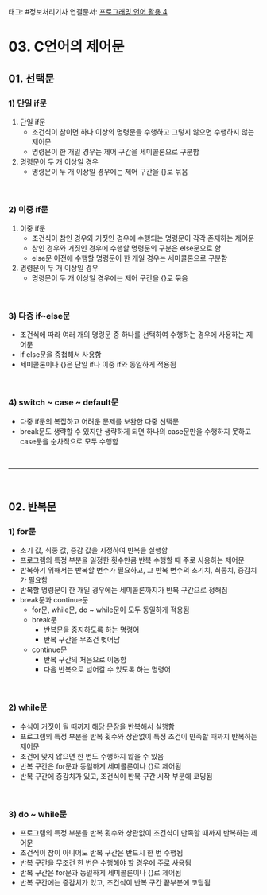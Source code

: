태그: #정보처리기사 
연결문서: [프로그래밍 언어 활용 4](프로그래밍%20언어%20활용%204.md)

# 03. C언어의 제어문

## 01. 선택문

### 1) 단일 if문
1. 단일 if문
    - 조건식이 참이면 하나 이상의 명령문을 수행하고 그렇지 않으면 수행하지 않는 제어문
    - 명령문이 한 개일 경우는 제어 구간을 세미콜론으로 구분함
2. 명령문이 두 개 이상일 경우
    - 명령문이 두 개 이상일 경우에는 제어 구간을 {}로 묶음

<br>

### 2) 이중 if문
1. 이중 if문
    - 조건식이 참인 경우와 거짓인 경우에 수행되는 명령문이 각각 존재하는 제어문
    - 참인 경우와 거짓인 경우에 수행할 명령문의 구분은 else문으로 함
    - else문 이전에 수행할 명령문이 한 개일 경우는 세미콜론으로 구분함
2. 명령문이 두 개 이상일 경우
    - 명령문이 두 개 이상일 경우에는 제어 구간을 {}로 묶음

<br>

### 3)  다중 if~else문
- 조건식에 따라 여러 개의 명령문 중 하나를 선택하여 수행하는 경우에 사용하는 제어문
- if else문을 중첩해서 사용함
- 세미콜론이나 {}은 단일 if나 이중 if와 동일하게 적용됨

<br>

### 4) switch ~ case ~ default문
- 다중 if문의 복잡하고 어려운 문제를 보완한 다중 선택문
- break문도 생략할 수 있지만 생략하게 되면 하나의 case문만을 수행하지 못하고 case문을 순차적으로 모두 수행함

<br>

---

<br>

## 02. 반복문

### 1) for문
- 초기 값, 최종 값, 증감 값을 지정하여 반복을 실행함
- 프로그램의 특정 부분을 일정한 횟수만큼 반복 수행할 때 주로 사용하는 제어문
- 반복하기 위해서는 반복할 변수가 필요하고, 그 반복 변수의 초기치, 최종치, 증감치가 필요함
- 반복할 명령문이 한 개일 경우에는 세미콜론까지가 반복 구간으로 정해짐
- break문과 continue문
    - for문, while문, do ~ while문이 모두 동일하게 적용됨
    - break문
        - 반복문을 중지하도록 하는 명령어
        - 반복 구간을 무조건 벗어남
    - continue문
        - 반복 구간의 처음으로 이동함
        - 다음 반복으로 넘어갈 수 있도록 하는 명령어

<br>

### 2) while문
- 수식이 거짓이 될 때까지 해당 문장을 반복해서 실행함
- 프로그램의 특정 부분을 반복 횟수와 상관없이 특정 조건이 만족할 때까지 반복하는 제어문
- 조건에 맞지 않으면 한 번도 수행하지 않을 수 있음
- 반복 구간은 for문과 동일하게 세미콜론이나 {}로 제어됨
- 반복 구간에 증감치가 있고, 조건식이 반복 구간 시작 부분에 코딩됨

<br>

### 3) do ~ while문
- 프로그램의 특정 부분을 반복 횟수와 상관없이 조건식이 만족할 때까지 반복하는 제어문
- 조건식이 참이 아니어도 반복 구간은 반드시 한 번 수행됨
- 반복 구간을 무조건 한 번은 수행해야 할 경우에 주로 사용됨
- 반복 구간은 for문과 동일하게 세미콜론이나 {}로 제어됨
- 반복 구간에는 증감치가 있고, 조건식이 반복 구간 끝부분에 코딩됨
